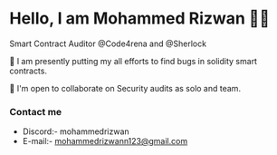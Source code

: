 Hello, I am Mohammed Rizwan :raising_hand_man:
================================

Smart Contract Auditor @Code4rena and @Sherlock

🧠 I am presently putting my all efforts to find bugs in solidity smart contracts. 

🤝  I'm open to collaborate on Security audits as solo and team. 


### Contact me
* Discord:- mohammedrizwan
* E-mail:- [mohammedrizwann123@gmail.com](mailto:mohammedrizwann123@gmail.com)
